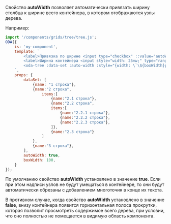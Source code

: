Свойство **autoWidth** позволяет автоматически привязать ширину столбца к ширине всего контейнера, в котором отображаются узлы дерева.

Например:

```javascript _run_line_edit_loadoda_[my-component.js]_h=160_
import '/components/grids/tree/tree.js';
ODA({
    is: 'my-component',
    template: `
        <label>Привязка по ширине <input type="checkbox" ::value="autoWidth" checked></label> <br>
        <label>Ширина контейнера <input style="width: 25vw;" type="range" max="150" ::value="boxWidth">{{boxWidth}}</label>
        <oda-tree :data-set :auto-width :style="{width: \`\${boxWidth}px\`}"></oda-tree>
    `,
    props: {
        dataSet: [
            {name: "1 строка"},
            {name:"2 строка",
                items:[
                    {name:"2.1 строка"},
                    {name:"2.2 строка",
                    items:[
                        {name:"2.2.1 строка"},
                        {name:"2.2.2 строка"},
                        {name:"2.2.3 строка"},
                    ]},
                    {name:"2.3 строка"}
                ]
            },
            {name:"3 строка"},
        ],
        autoWidth: true,
        boxWidth: 100,
    }
});
```

По умолчанию свойство **autoWidth** установлено в значение **true**. Если при этом надписи узлов не будут умещаться в контейнере, то они будут автоматически обрезаны с добавлением многоточия в конце их текста.

В противном случае, когда свойство **autoWidth** установлено в значение **false**, внизу контейнера появится горизонтальная полоса прокрутки, которая позволит просмотреть содержимое всего дерева, при условии, что оно полностью не помещается в видимую область компонента.
